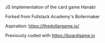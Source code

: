 JS Implementation of the card game Hanabi

Forked from Fullstack Academy's Boilermaker

Aspiration: https://thedollargame.io/

Previously coded with https://boardgame.io
